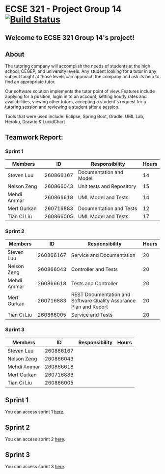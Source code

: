 ﻿# ECSE 321 - Project Group 14 [![Build Status](https://travis-ci.com/McGill-ECSE321-Fall2019/project-group-14.svg?token=sDJUwxSysgdE6gnA8MXc&branch=master)](https://travis-ci.com/McGill-ECSE321-Fall2019/project-group-14)

## Welcome to ECSE 321 Group 14's project!

## About

The tutoring  company will accomplish the needs of students at the high school, CÉGEP, and university levels. Any student looking for a tutor in any subject taught at those levels can approach the company and ask its help to find an appropriate tutor. 

Our software solution implements the tutor point of view. Features include applying for a position, login in to an account, setting hourly rates and availabilities, viewing other tutors, accepting a student's request for a tutoring session and reviewing a student after a session. 

Tools that were used include: Eclipse, Spring Boot, Gradle, UML Lab, Heroku, Draw.io & LucidChart

## Teamwork Report:

### Sprint 1

| Members    | ID       | Responsibility| Hours |
|-------------|-----------|----------------|--------|
| Steven Luu  | 260866167 | Documentation and Model | 14    | 
| Nelson Zeng | 260866043 | Unit tests and Repository | 15    | 
| Mehdi Ammar | 260866618 | UML Model and Tests | 14    |
| Mert Gurkan | 260716883 | Documentation and Tests | 12    |
| Tian Ci Liu | 260866005 | UML Model and Tests | 17    | XX    |

### Sprint 2

| Members    | ID         | Responsibility    | Hours | 
|-------------|-----------|-------------------|-------|
| Steven Luu  | 260866167 | Service and Documentation | 20    | 
| Nelson Zeng | 260866043 | Controller and Tests | 20    |
| Mehdi Ammar | 260866618 | Tests and Controller | 20    | 
| Mert Gurkan | 260716883 | REST Documentation and Software Quality Assurance Plan and Report | 20    |
| Tian Ci Liu | 260866005 | Service and Tests | 20    | 

### Sprint 3

| Members    | ID         | Responsibility    | Hours | 
|-------------|-----------|-------------------|-------|
| Steven Luu  | 260866167 |                   |       | 
| Nelson Zeng | 260866043 |                   |       |
| Mehdi Ammar | 260866618 |                   |       | 
| Mert Gurkan | 260716883 |                   |       |
| Tian Ci Liu | 260866005 |                   |       | 

## Sprint 1
You can access sprint 1 [here](https://github.com/McGill-ECSE321-Fall2019/project-group-14/wiki/Sprint-1).

## Sprint 2
You can access sprint 2 [here](https://github.com/McGill-ECSE321-Fall2019/project-group-14/wiki/Sprint-2).

## Sprint 3
You can access sprint 3 [here](https://github.com/McGill-ECSE321-Fall2019/project-group-14/wiki/Sprint-3).
